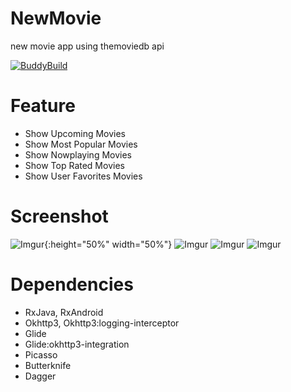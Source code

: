 # NewMovie
new movie app using themoviedb api

[![BuddyBuild](https://dashboard.buddybuild.com/api/statusImage?appID=595637cf01b1b20001bdd103&branch=master&build=latest)](https://dashboard.buddybuild.com/apps/595637cf01b1b20001bdd103/build/latest?branch=master)

# Feature
* Show Upcoming Movies
* Show Most Popular Movies 
* Show Nowplaying Movies
* Show Top Rated Movies
* Show User Favorites Movies 

# Screenshot
![Imgur](http://i.imgur.com/SBZH9X2.png){:height="50%" width="50%"}
![Imgur](http://i.imgur.com/F97XBYm.png)
![Imgur](http://i.imgur.com/RCYrj0u.png)
![Imgur](http://i.imgur.com/VlV1k3i.png)

# Dependencies
* RxJava, RxAndroid
* Okhttp3, Okhttp3:logging-interceptor
* Glide
* Glide:okhttp3-integration
* Picasso
* Butterknife
* Dagger
